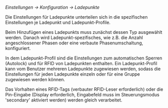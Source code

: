 _Einstellungen -> Konfiguration -> Ladepunkte_

Die Einstellungen für Ladepunkte unterteilen sich in die spezifischen Einstellungen je Ladepunkt und Ladepunkt-Profile.

Beim Hinzufügen eines Ladepunkts muss zunächst dessen Typ ausgewählt werden. Danach wird Ladepunkt-spezifisches, wie z.B. die Anzahl angeschlossener Phasen oder eine verbaute Phasenumschaltung, konfiguriert.

In dem Ladepunkt-Profil sind die Einstellungen zum automatischen Sperren (Autolock) und für RFID von Ladepunkten enthalten. Ein Ladepunkt-Profil kann vom Benutzer mehreren Ladepunkte zugewiesen werden, sodass die Einstellungen für jeden Ladepunkte einzeln oder für eine Gruppe zugewiesen werden können.

Das Vorhalten eines RFID-Tags (verbauter RFID-Leser erforderlich) oder die Pin-Eingabe (Display erforderlich, Eingabefeld muss im Steuerungsmodus 'secondary' aktiviert werden) werden gleich verarbeitet.

